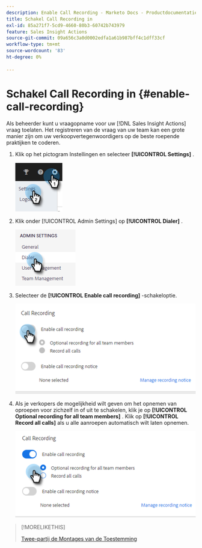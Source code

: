 ```yaml
---
description: Enable Call Recording - Marketo Docs - Productdocumentatie
title: Schakel Call Recording in
exl-id: 85a271f7-5cd9-4660-80b3-60742b743979
feature: Sales Insight Actions
source-git-commit: 09a656c3a0d0002edfa1a61b987bff4c1dff33cf
workflow-type: tm+mt
source-wordcount: '83'
ht-degree: 0%

---
```


# Schakel Call Recording in {#enable-call-recording}

Als beheerder kunt u vraagopname voor uw [!DNL Sales Insight Actions] vraag toelaten. Het registreren van de vraag van uw team kan een grote manier zijn om uw verkoopvertegenwoordigers op de beste roepende praktijken te coderen.

1. Klik op het pictogram Instellingen en selecteer **[!UICONTROL Settings]** .

   ![](assets/enable-call-recording-1.png)

1. Klik onder [!UICONTROL Admin Settings] op **[!UICONTROL Dialer]** .

   ![](assets/enable-call-recording-2.png)

1. Selecteer de **[!UICONTROL Enable call recording]** -schakeloptie.

   ![](assets/enable-call-recording-3.png)

1. Als je verkopers de mogelijkheid wilt geven om het opnemen van oproepen voor zichzelf in of uit te schakelen, klik je op **[!UICONTROL Optional recording for all team members]** . Klik op **[!UICONTROL Record all calls]** als u alle aanroepen automatisch wilt laten opnemen.

   ![](assets/enable-call-recording-4.png)

>[!MORELIKETHIS]
>
>[ Twee-partij de Montages van de Toestemming ](/help/marketo/product-docs/marketo-sales-insight/actions/phone/two-party-consent-settings.md)

